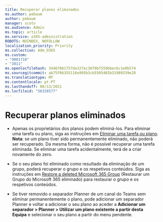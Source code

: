 ```yaml
---
title: Recuperar planos eliminados
ms.author: pebaum
author: pebaum
manager: scotv
ms.audience: Admin
ms.topic: article
ms.service: o365-administration
ROBOTS: NOINDEX, NOFOLLOW
localization_priority: Priority
ms.collection: Adm_O365
ms.custom:
- "9001718"
- "3811"
ms.openlocfilehash: 34467061757da327ec36f0b7559bbec6c1e0b574
ms.sourcegitcommit: ab75f66355116e995b3cb5505465b31989339e28
ms.translationtype: MT
ms.contentlocale: pt-PT
ms.lasthandoff: 08/13/2021
ms.locfileid: "58328577"
---
```

# <a name="recover-deleted-plans"></a>Recuperar planos eliminados

- Apenas os proprietários dos planos podem eliminá-los. Para eliminar uma tarefa ou plano, siga as instruções em [Eliminar uma tarefa ou plano](https://support.microsoft.com/office/39e10e78-13f0-446d-94cd-9e562648497a.).  
    **Nota**: se um plano tiver sido permanentemente eliminado, não poderá ser recuperado. Da mesma forma, não é possível recuperar uma tarefa eliminada. Se eliminar uma tarefa acidentalmente, terá de a criar novamente do zero.

- Se o seu plano foi eliminado como resultado da eliminação de um grupo, poderá recuperar o grupo e os respetivos conteúdos. Siga as instruções em [Restore a deleted Microsoft 365 Group](https://docs.microsoft.com/microsoft-365/admin/create-groups/restore-deleted-group?view=o365-worldwide) (Restaurar um Grupo do Microsoft 365 eliminado) para restaurar o grupo e os respetivos conteúdos.

- Se tiver removido o separador Planner de um canal do Teams sem eliminar permanentemente o plano, pode adicionar um separador Planner e voltar a adicionar o seu plano ao aceder a **Adicionar um separador > Planner > Utilizar um plano existente a partir desta Equipa** e selecionar o seu plano a partir do menu pendente.
